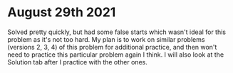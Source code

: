 # August 29th 2021
Solved pretty quickly, but had some false starts which wasn't ideal for this problem as it's not too hard.
My plan is to work on similar problems (versions 2, 3, 4) of this problem for additional practice, and then won't 
need to practice this particular problem again I think. I will also look at the Solution tab after I practice with 
the other ones.